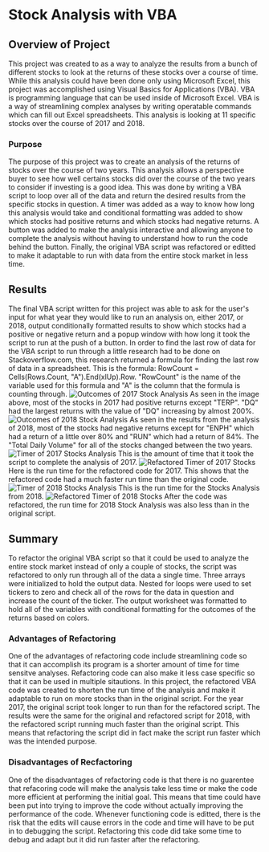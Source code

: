 # Stock Analysis with VBA

## Overview of Project

This project was created to as a way to analyze the results from a bunch of different stocks to look at the returns of these stocks over a course of time. While this analysis could have been done only using Microsoft Excel, this project was accomplished using Visual Basics for Applications (VBA). VBA is programming language that can be used inside of Microsoft Excel. VBA is a way of streamlining complex analyses by writing operatable commands which can fill out Excel spreadsheets. This analysis is looking at 11 specific stocks over the course of 2017 and 2018.

### Purpose

The purpose of this project was to create an analysis of the returns of stocks over the course of two years. This analysis allows a perspective buyer to see how well certains stocks did over the course of the two years to consider if investing is a good idea. This was done by writing a VBA script to loop over all of the data and return the desired results from the specific stocks in question. A timer was added as a way to know how long this analysis would take and conditional formatting was added to show which stocks had positive returns and which stocks had negative returns. A button was added to make the analysis interactive and allowing anyone to complete the analysis without having to understand how to run the code behind the button. Finally, the original VBA script was refactored or editted to make it adaptable to run with data from the entire stock market in less time.

## Results

The final VBA script written for this project was able to ask for the user's input for what year they would like to run an analysis on, either 2017, or 2018, output conditionally formatted results to show which stocks had a positive or negative return and a popup window with how long it took the script to run at the push of a button. In order to find the last row of data for the VBA script to run through a little research had to be done on Stackoverflow.com, this research returned a formula for finding the last row of data in a spreadsheet. This is the formula: RowCount = Cells(Rows.Count, "A").End(xlUp).Row. "RowCount" is the name of the variable used for this formula and "A" is the column that the formula is counting through.
![Outcomes of 2017 Stock Analysis](https://github.com/likenberry/Stock-Analysis/blob/main/Resources/VBA_2017_Stocks.png) 
As seen in the image above, most of the stocks in 2017 had positive returns except "TERP". "DQ" had the largest returns with the value of "DQ" increasing by almost 200%.
![Outcomes of 2018 Stock Analysis](https://github.com/likenberry/Stock-Analysis/blob/main/Resources/VBA_2018_Stocks.png) 
As seen in the results from the analysis of 2018, most of the stocks had negative returns except for "ENPH" which had a return of a little over 80% and "RUN" which had a return of 84%. The "Total Daily Volume" for all of the stocks changed between the two years. 
![Timer of 2017 Stocks Analysis](https://github.com/likenberry/Stock-Analysis/blob/main/Resources/VBA_2017_RunTime.png) 
This is the amount of time that it took the script to complete the analysis of 2017. 
![Refactored Timer of 2017 Stocks](https://github.com/likenberry/Stock-Analysis/blob/main/Resources/VBA_Challenge_2017.png) 
Here is the run time for the refactored code for 2017. This shows that the refactored code had a much faster run time than the original code. 
![Timer of 2018 Stocks Analysis](https://github.com/likenberry/Stock-Analysis/blob/main/Resources/VBA_2018_RunTime.png) 
This is the run time for the Stocks Analysis from 2018. 
![Refactored Timer of 2018 Stocks](https://github.com/likenberry/Stock-Analysis/blob/main/Resources/VBA_Challenge_2018.png) 
After the code was refactored, the run time for 2018 Stock Analysis was also less than in the original script.

## Summary

To refactor the original VBA script so that it could be used to analyze the entire stock market instead of only a couple of stocks, the script was refactored to only run through all of the data a single time. Three arrays were initialized to hold the output data. Nested for loops were used to set tickers to zero and check all of the rows for the data in question and increase the count of the ticker. The output worksheet was formatted to hold all of the variables with conditional formatting for the outcomes of the returns based on colors.

### Advantages of Refactoring

One of the advantages of refactoring code include streamlining code so that it can accomplish its program is a shorter amount of time for time sensitve analyses. Refactoring code can also make it less case specific so that it can be used in multiple sitautions. In this project, the refactored VBA code was created to shorten the run time of the analysis and make it adaptable to run on more stocks than in the original script. For the year 2017, the original script took longer to run than for the refactored script. The results were the same for the original and refactored script for 2018, with the refactored script running much faster than the original script. This means that refactoring the script did in fact make the script run faster which was the intended purpose.

### Disadvantages of Recfactoring

One of the disadvantages of refactoring code is that there is no guarentee that refacoring code will make the analysis take less time or make the code more efficient at performing the initial goal. This means that time could have been put into trying to improve the code without actually improving the performance of the code. Whenever functioning code is editted, there is the risk that the edits will cause errors in the code and time will have to be put in to debugging the script. Refactoring this code did take some time to debug and adapt but it did run faster after the refactoring.
